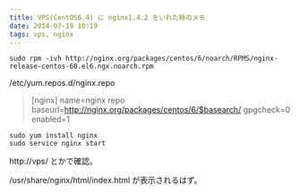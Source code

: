 ```yaml
---
title: VPS(CentOS6.4) に nginx1.4.2 をいれた時のメモ
date: 2014-07-19 10:19
tags: vps, nginx
---
```


    sudo rpm -ivh http://nginx.org/packages/centos/6/noarch/RPMS/nginx-release-centos-60.el6.ngx.noarch.rpm

/etc/yum.repos.d/nginx.repo

> [nginx]
> name=nginx repo
> baseurl=http://nginx.org/packages/centos/6/$basearch/
> gpgcheck=0
> enabled=1

    sudo yum install nginx
    sudo service nginx start

http://vps/ とかで確認。

/usr/share/nginx/html/index.html が表示されるはず。



